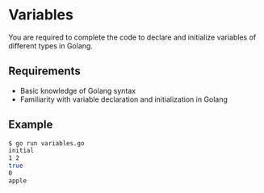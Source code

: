 # Variables

You are required to complete the code to declare and initialize variables of different types in Golang.

## Requirements

- Basic knowledge of Golang syntax
- Familiarity with variable declaration and initialization in Golang

## Example

```sh
$ go run variables.go
initial
1 2
true
0
apple
```
